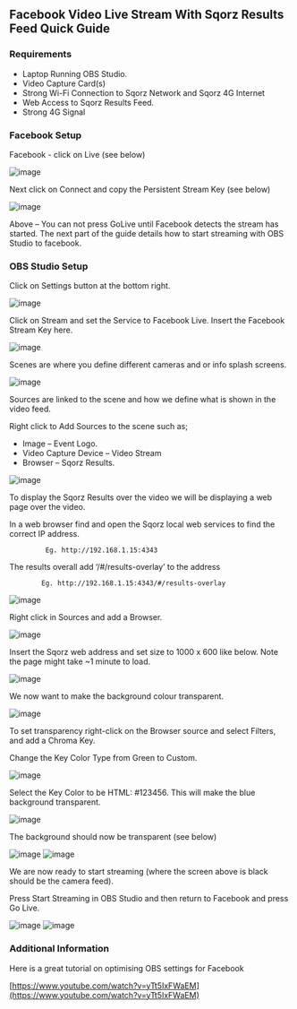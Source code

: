 ## Facebook Video Live Stream With Sqorz Results Feed Quick Guide 

### Requirements 

- Laptop Running OBS Studio.
- Video Capture Card(s)
- Strong Wi-Fi Connection to Sqorz Network and Sqorz 4G Internet
- Web Access to Sqorz Results Feed.
- Strong 4G Signal

### Facebook Setup 

Facebook - click on Live (see below)  

![image](Live-Streaming-on-Facebook-assets/image1.jpeg)

Next click on Connect and copy the Persistent Stream Key (see below)  

![image](Live-Streaming-on-Facebook-assets/image2.jpeg)

Above – You can not press GoLive until Facebook detects the stream has started. 
The next part of the guide details how to start streaming with OBS Studio to facebook.  

### OBS Studio Setup 

Click on Settings button at the bottom right. 

![image](Live-Streaming-on-Facebook-assets/image3.jpeg)

Click on Stream and set the Service to Facebook Live. Insert the Facebook Stream Key here.  

![image](Live-Streaming-on-Facebook-assets/image4.jpeg)


Scenes are where you define different cameras and or info splash screens.  

![image](Live-Streaming-on-Facebook-assets/image5.jpeg)

Sources are linked to the scene and how we define what is shown in the video feed. 

Right click to Add Sources to the scene such as;   

- Image – Event Logo.  
- Video Capture Device – Video Stream
- Browser – Sqorz Results. 

![image](Live-Streaming-on-Facebook-assets/image6.jpeg)

To display the Sqorz Results over the video we will be displaying a web page over the video. 

In a web browser find and open the Sqorz local web services to find the correct IP address. 

             Eg. http://192.168.1.15:4343  

The results overall add ‘/#/results-overlay’ to the address 

            Eg. http://192.168.1.15:4343/#/results-overlay  

![image](Live-Streaming-on-Facebook-assets/image7.jpeg)

Right click in Sources and add a Browser.

![image](Live-Streaming-on-Facebook-assets/image8.jpeg)

Insert the Sqorz web address and set size to 1000 x 600 like below. 
Note the page might take ~1 minute to load. 

![image](Live-Streaming-on-Facebook-assets/image9.jpeg)


We now want to make the background colour transparent.  

![image](Live-Streaming-on-Facebook-assets/image10.jpeg)

To set transparency right-click on the Browser source and select Filters, and add a Chroma Key. 

Change the Key Color Type from Green to Custom. 

![image](Live-Streaming-on-Facebook-assets/image11.jpeg)

Select the Key Color to be  HTML: #123456. This will make the blue background transparent.

![image](Live-Streaming-on-Facebook-assets/image12.jpeg)

The background should now be transparent (see below)  

![image](Live-Streaming-on-Facebook-assets/image13.jpeg)
![image](Live-Streaming-on-Facebook-assets/image14.jpeg)

We are now ready to start streaming (where the screen above is black should be the camera feed).  

Press Start Streaming in OBS Studio and then return to Facebook and press Go Live. 

![image](Live-Streaming-on-Facebook-assets/image15.jpeg)
![image](Live-Streaming-on-Facebook-assets/image16.jpeg)

### Additional Information

Here is a great tutorial on optimising OBS settings for Facebook 

[https://www.youtube.com/watch?v=yTt5IxFWaEM](https://www.youtube.com/watch?v=yTt5IxFWaEM)

